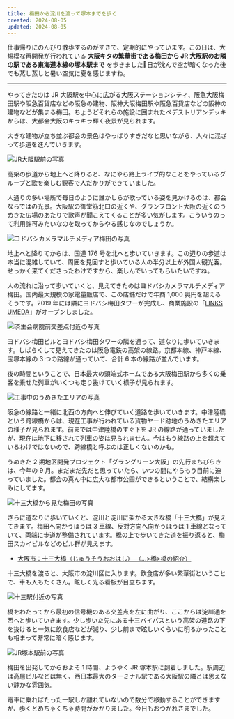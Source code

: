 ```yaml
---
title: 梅田から淀川を渡って塚本までを歩く
created: 2024-08-05
updated: 2024-08-05
---
```


仕事帰りにのんびり散歩するのがすきで、定期的にやっています。この日は、大規模な再開発が行われている **大阪キタの繁華街である梅田から JR 大阪駅のお隣の駅である東海道本線の塚本駅まで** を歩きました🚶日が沈んで空が暗くなった後でも蒸し蒸しと暑い空気に夏を感じますね。

---

やってきたのは JR 大阪駅を中心に広がる大阪ステーションシティ、阪急大阪梅田駅や阪急百貨店などの阪急の建物、阪神大阪梅田駅や阪急百貨店などの阪神の建物などが集まる梅田。ちょうどそれらの施設に囲まれたペデストリアンデッキからは、大都会大阪のキラキラ輝く夜景が見られます。

大きな建物が立ち並ぶ都会の景色はやっぱりすきだなと思いながら、人々に混ざって歩道を進んでいきます。

![JR大阪駅前の写真](0feb9fe2-576b-43fe-5f24-a8fb1a93a600)

高架の歩道から地上へと降りると、なにやら路上ライブ的なことをやっているグループと歌を楽しむ観客で人だかりができていました。

人通りの多い場所で毎日のように誰かしらが歌っている姿を見かけるのは、都会ならではの光景。大阪駅の御堂筋北口の近くや、グランフロント大阪の近くのうめきた広場のあたりで歌声が聞こえてくることが多い気がします。こういうのって利用許可みたいなのを取ってからやる感じなのでしょうか。

![ヨドバシカメラマルチメディア梅田の写真](5eff84b6-2c50-4f29-3d57-1b514b889d00)

地上へと降りてからは、国道 176 号を北へと歩いていきます。この辺りの歩道は本当に混雑していて、周囲を見回すと歩いている人の半分以上が外国人観光客。せっかく来てくださったわけですから、楽しんでいってもらいたいですね。

人の流れに沿って歩いていくと、見えてきたのはヨドバシカメラマルチメディア梅田。国内最大規模の家電量販店で、この店舗だけで年商 1,000 奥円を超えるそうです。2019 年には隣にヨドバシ梅田タワーが完成し、商業施設の「[LINKS UMEDA](https://links-umeda.jp/)」がオープンしました。

![済生会病院前交差点付近の写真](6bef32fc-3660-476a-46e6-99737eb42600)

ヨドバシ梅田ビルとヨドバシ梅田タワーの隣を通って、道なりに歩いていきます。しばらくして見えてきたのは阪急電鉄の高架の線路。京都本線、神戸本線、宝塚本線の 3 つの路線が通っていて、合計 6 本の線路が並んでいます。

夜の時間ということで、日本最大の頭端式ホームである大阪梅田駅から多くの乗客を乗せた列車がいくつも走り抜けていく様子が見られます。

![工事中のうめきたエリアの写真](2f0db712-3e5f-4e00-68a2-be8239a35a00)

阪急の線路と一緒に北西の方向へと伸びていく道路を歩いていきます。中津陸橋という跨線橋からは、現在工事が行われている貨物ヤード跡地のうめきたエリアの様子が見られます。前までは中津陸橋のすぐ下を JR の線路が通っていましたが、現在は地下に移されて列車の姿は見られません。今はもう線路の上を超えているわけではないので、跨線橋と呼ぶのは正しくないのかも。

うめきた 2 期地区開発プロジェクト「グラングリーン大阪」の先行まちびらきは、今年の 9 月。まだまだ先だと思っていたら、いつの間にやらもう目前に迫っていました。都会の真ん中に広大な都市公園ができるということで、結構楽しみにしてます。

![十三大橋から見た梅田の写真](8c2ccfd6-77ff-4add-b08f-c3e5b098d300)

さらに道なりに歩いていくと、淀川と淀川に架かる大きな橋「十三大橋」が見えてきます。梅田へ向かうほうは 3 車線、反対方向へ向かうほうは 1 車線となっていて、両端に歩道が整備されています。橋の上で歩いてきた道を振り返ると、梅田スカイビルなどのビル群が見えます。

- [大阪市：十三大橋（じゅうそうおおはし） （…>橋>橋の紹介）](https://www.city.osaka.lg.jp/kensetsu/page/0000022273.html)

十三大橋を渡ると、大阪市の淀川区に入ります。飲食店が多い繁華街ということで、車も人もたくさん。眩しく光る看板が目立ちます。

![十三駅付近の写真](97498c9f-7247-47b9-1651-9c54a1b6ec00)

橋をわたってから最初の信号機のある交差点を左に曲がり、ここからは淀川通を西へと歩いていきます。少し歩いた先にある十三バイパスという高架の道路の下を抜けると一気に飲食店などが減り、少し前まで眩しいくらいに明るかったことも相まって非常に暗く感じます。

![JR塚本駅前の写真](11e41bb7-f481-4806-4699-df1ae99d3600)

梅田を出発してからおよそ 1 時間、ようやく JR 塚本駅に到着しました。駅周辺は高層ビルなどは無く、西日本最大のターミナル駅である大阪駅の隣とは思えない静かな雰囲気。

電車に乗ればたった一駅しか離れていないので数分で移動することができますが、歩くとめちゃくちゃ時間がかかりました。今日もおつかれさまでした。
